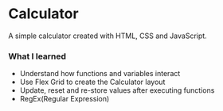 # Calculator

A simple calculator created with HTML, CSS and JavaScript. 

### What I learned
* Understand how functions and variables interact
* Use Flex Grid to create the Calculator layout
* Update, reset and re-store values after executing functions
* RegEx(Regular Expression)
